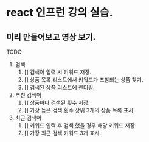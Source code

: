 # react 인프런 강의 실습.

## 미리 만들어보고 영상 보기.

TODO

1. 검색
   1. [] 검색어 입력 시 키워드 저장.
   2. [] 상품 목록 리스트에서 키워드가 포함되는 상품 찾기.
   3. [] 검색된 상품 리스트에 렌더링.
2. 추천 검색어
   1. [] 상품마다 검색된 횟수 저장.
   2. [] 가장 높은 검색 횟수 상위 3개의 상품 목록 표시.
3. 최근 검색어
   1. [] 키워드 입력 후 검색 했을 경우 해당 키워드 저장.
   2. [] 가장 최근 검색 키워드 3개 표시.
